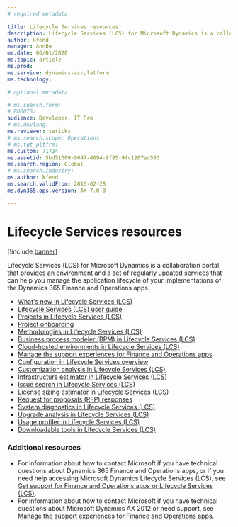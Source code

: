 ```yaml
---
# required metadata

title: Lifecycle Services resources
description: Lifecycle Services (LCS) for Microsoft Dynamics is a collaboration portal that provides an environment and a set of regularly updated services that can help you manage the application lifecycle of your implementations of the Dynamics 365 Finance and Operations apps.
author: kfend
manager: AnnBe
ms.date: 06/01/2020
ms.topic: article
ms.prod: 
ms.service: dynamics-ax-platform
ms.technology: 

# optional metadata

# ms.search.form: 
# ROBOTS: 
audience: Developer, IT Pro
# ms.devlang: 
ms.reviewer: sericks
# ms.search.scope: Operations
# ms.tgt_pltfrm: 
ms.custom: 71724
ms.assetid: 5bd51009-9047-4694-9f95-9fc1207ed583
ms.search.region: Global
# ms.search.industry: 
ms.author: kfend
ms.search.validFrom: 2016-02-28
ms.dyn365.ops.version: AX 7.0.0

---
```


# Lifecycle Services resources

[!include [banner](../includes/banner.md)]

Lifecycle Services (LCS) for Microsoft Dynamics is a collaboration portal that provides an environment and a set of regularly updated services that can help you manage the application lifecycle of your implementations of the Dynamics 365 Finance and Operations apps.

-   [What's new in Lifecycle Services (LCS)](whats-new-lcs.md)
-   [Lifecycle Services (LCS) user guide](lcs-user-guide.md)
-   [Projects in Lifecycle Services (LCS)](./ax-2012/projects-lcs.md)
-   [Project onboarding](project-onboarding.md)
-   [Methodologies in Lifecycle Services (LCS)](./ax-2012/methodologies-lcs.md)
-   [Business process modeler (BPM) in Lifecycle Services (LCS)](bpm-overview.md)
-   [Cloud-hosted environments in Lifecycle Services (LCS)](./ax-2012/cloud-hosted-environments-lcs.md)
-   [Manage the support experiences for Finance and Operations apps](cloud-powered-support-lcs.md)
-   [Configuration in Lifecycle Services overview](configuration-manager-lcs.md)
-   [Customization analysis in Lifecycle Services (LCS)](./ax-2012/customization-analysis-lcs.md)
-   [Infrastructure estimator in Lifecycle Services (LCS)](./ax-2012/infrastructure-estimator-lcs.md)
-   [Issue search in Lifecycle Services (LCS)](issue-search-lcs.md)
-   [License sizing estimator in Lifecycle Services (LCS)](./ax-2012/license-sizing-estimator-lcs.md)
-   [Request for proposals (RFP) responses](./ax-2012/rfp-responses-lcs.md)
-   [System diagnostics in Lifecycle Services (LCS)](./ax-2012/system-diagnostics-lcs.md)
-   [Upgrade analysis in Lifecycle Services (LCS)](./ax-2012/upgrade-analysis-lcs.md)
-   [Usage profiler in Lifecycle Services (LCS)](./ax-2012/usage-profiler-lcs.md)
-   [Downloadable tools in Lifecycle Services (LCS)](./ax-2012/lcs-downloadable-tools-formerly-informationsource.md)

### Additional resources

-   For information about how to contact Microsoft if you have technical questions about Dynamics 365 Finance and Operations apps, or if you need help accessing Microsoft Dynamics Lifecycle Services (LCS), see [Get support for Finance and Operations apps or Lifecycle Services (LCS)](lcs-support.md).
-   For information about how to contact Microsoft if you have technical questions about Microsoft Dynamics AX 2012 or need support, see [Manage the support experiences for Finance and Operations apps](cloud-powered-support-lcs.md).




